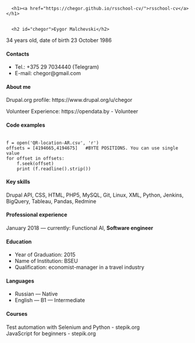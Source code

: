 
<!DOCTYPE html>
<html lang="en-US">
  <head>
    <meta charset="UTF-8">
    <meta http-equiv="X-UA-Compatible" content="IE=edge">
    <meta name="viewport" content="width=device-width, initial-scale=1">


<title>Eygor Malchevski | rsschool-cv</title>
<meta property="og:title" content="Eygor Malchevski" />
<meta property="og:locale" content="en_US" />
<meta name="description" content="Markdown &amp; Git" />
<meta property="og:description" content="Markdown &amp; Git" />
<link rel="canonical" href="https://chegor.github.io/rsschool-cv/cv.html" />
<meta property="og:url" content="https://chegor.github.io/rsschool-cv/cv.html" />
<script type="application/ld+json">
{"@type":"WebPage","headline":"Eygor Malchevski","url":"https://chegor.github.io/rsschool-cv/cv.html","description":"Markdown &amp; Git","@context":"https://schema.org"}</script>


  </head>

  <body>
    <div class="container-lg px-3 my-5 markdown-body">

      <h1><a href="https://chegor.github.io/rsschool-cv/">rsschool-cv</a></h1>


      <h2 id="chegor">Eygor Malchevski</h2>
<p>34 years old, date of birth 23 October 1986</p>

<h4 id="contacts">Contacts</h4>

<ul>
  <li>Tel.: +375 29 7034440 (Telegram)</li>
  <li>E-mail: chegor@gmail.com</li>
</ul>

<h4 id="about-me">About me</h4>

<p>Drupal.org profile: https://www.drupal.org/u/chegor</p>

<p>Volunteer Experience: https://opendata.by - Volunteer</p>

<h4 id="code-examples">Code examples</h4>
<div class="highlighter-rouge"><div class="highlight"><pre class="highlight"><code>
f = open('QR-location-AR.csv', 'r')
offsets = [4194665,4194675]   #BYTE POSITIONS. You can use single value
for offset in offsets:
    f.seek(offset)
    print (f.readline().strip())
</code></pre></div></div>

<h4 id="key-skills">Key skills</h4>
<p>Drupal API, CSS, HTML, PHP5, MySQL, Git, Linux, XML, Python, Jenkins, BigQuery, Tableau, Pandas, Redmine</p>

<h4 id="professional-experience">Professional experience</h4>
<p>January 2018 — currently: Functional AI, <strong>Software engineer</strong></p>

<h4 id="education">Education</h4>
<ul>
  <li>Year of Graduation: 2015</li>
  <li>Name of Institution: BSEU</li>
  <li>Qualification: economist-manager in a travel industry</li>
</ul>

<h4 id="languages">Languages</h4>
<ul>
  <li>Russian — Native</li>
  <li>English — B1 — Intermediate</li>
</ul>

<h4 id="courses">Courses</h4>
<p>
Test automation with Selenium and Python - stepik.org<br>
JavaScript for beginners - stepik.org
</p>

</div>

  </body>
</html>
